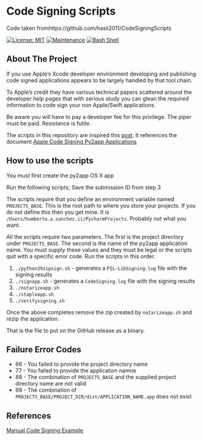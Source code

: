 # Code Signing Scripts
Code taken fromhttps://github.com/hasii2011/CodeSigningScripts

[![License: MIT](https://img.shields.io/badge/License-MIT-yellow.svg)](https://opensource.org/licenses/MIT)
[![Maintenance](https://img.shields.io/badge/Maintained%3F-yes-green.svg)](https://GitHub.com/Naereen/StrapDown.js/graphs/commit-activity)
[![Bash Shell](https://badges.frapsoft.com/bash/v1/bash.png?v=103)](https://github.com/ellerbrock/open-source-badges/)

## About The Project
If you use Apple’s Xcode developer environment developing and publishing code signed applications appears to be largely handled by that tool chain.  

To Apple’s credit they have various technical papers scattered around the developer help pages that with serious study you can glean the required information to code sign your non Apple/Swift applications.  

Be aware you will have to pay a developer fee for this privilege.  The piper must be paid.  Resistance is futile.

The scripts in this repository are inspired this [post](https://hsanchezii.wordpress.com/2021/10/06/code-signing-python-py2app-applications/).  It references the document [Apple Code Signing Py2app Applications](https://www.scribd.com/document/530430186/Code-Signing-Py2App-Applications)

## How to use the scripts

You must first create the py2app OS X app

Run the following scripts;  Save the submission ID 
from step 3

The scripts require that you define an environment variable named `PROJECTS_BASE`.  This is the root path to where you store your projects.  If you do not define this then you get mine.  It is `/Users/humberto.a.sanchez.ii/PycharmProjects`.   Probably not what you want.

All the scripts require two parameters.  The first is the project directory under `PROJECTS_BASE`.  The second is the name of the py2app application name.  You must supply these values and they must be legal or the scripts quit with a specific error code.  Run the scripts in this order.

1. `./python39zipsign.sh` - generates a `PIL-LibSigning.log` file with the signing results
2. `./signapp.sh` - generates a `CodeSigning.log` file with the signing results
3. `./notarizeapp.sh`
4. `./stapleapp.sh `
5. `./verifysigning.sh`


Once the above completes remove the zip created by `notarizeapp.sh` and rezip the application.

That is the file to put on the GitHub release as a binary.



## Failure Error Codes

*   66 - You failed to provide the project directory name
*   77 - You failed to provide the application namne
*   88 - The combination of `PROJECTS_BASE` and the supplied project directory name are not valid
*   99 - The combination of `PROJECTS_BASE/PROJECT_DIR/dist/APPLICATION_NAME.app` does not exist

## References
[Manual Code Signing Example](https://developer.apple.com/forums/thread/130855)
